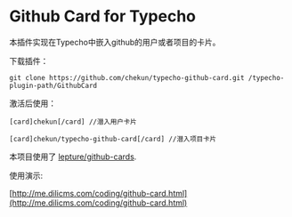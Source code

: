 Github Card for Typecho
===================

本插件实现在Typecho中嵌入github的用户或者项目的卡片。

下载插件：

    git clone https://github.com/chekun/typecho-github-card.git /typecho-plugin-path/GithubCard

激活后使用：

```
[card]chekun[/card] //潜入用户卡片
```

```
[card]chekun/typecho-github-card[/card] //潜入项目卡片
```

本项目使用了 [lepture/github-cards](https://github.com/lepture/github-cards).

使用演示:

[http://me.dilicms.com/coding/github-card.html](http://me.dilicms.com/coding/github-card.html)
